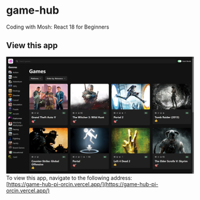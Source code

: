 # game-hub

Coding with Mosh: React 18 for Beginners

## View this app
![App preview](resources/app_preview.png)  
To view this app, navigate to the following address:  
[https://game-hub-pi-orcin.vercel.app/](https://game-hub-pi-orcin.vercel.app/)
